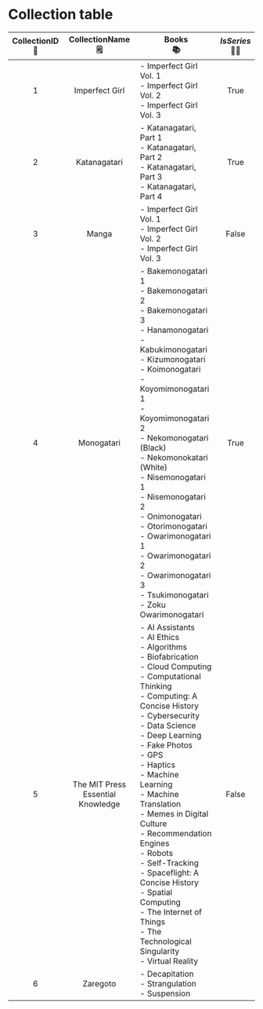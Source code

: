 # Collection table
| **CollectionID**<br/>🔑 | **CollectionName**<br/>🗒️ | **Books**<br/>📚 | *IsSeries*<br/>🤷‍♂️ |
| :--------------: | :----------------: | --------- | :--------: |
| 1 | Imperfect Girl | - Imperfect Girl Vol. 1<br/>- Imperfect Girl Vol. 2<br/>- Imperfect Girl Vol. 3 | True |
| 2 | Katanagatari | - Katanagatari, Part 1<br/>- Katanagatari, Part 2<br/>- Katanagatari, Part 3<br/>- Katanagatari, Part 4 | True |
| 3 | Manga | - Imperfect Girl Vol. 1<br/>- Imperfect Girl Vol. 2<br/>- Imperfect Girl Vol. 3 | False |
| 4 | Monogatari | - Bakemonogatari 1<br/>- Bakemonogatari 2<br/>- Bakemonogatari 3<br/>- Hanamonogatari<br/>- Kabukimonogatari<br/>- Kizumonogatari<br/>- Koimonogatari<br/>- Koyomimonogatari 1<br/>- Koyomimonogatari 2<br/>- Nekomonogatari (Black)<br/>- Nekomonokatari (White)<br/>- Nisemonogatari 1<br/>- Nisemonogatari 2<br/>- Onimonogatari<br/>- Otorimonogatari<br/>- Owarimonogatari 1<br/>- Owarimonogatari 2<br/>- Owarimonogatari 3<br/>- Tsukimonogatari<br/>- Zoku Owarimonogatari | True |
| 5 | The MIT Press Essential Knowledge | - AI Assistants<br/>- AI Ethics<br/>- Algorithms<br/>- Biofabrication<br/>- Cloud Computing<br/>- Computational Thinking<br/>- Computing: A Concise History<br/>- Cybersecurity<br/>- Data Science<br/>- Deep Learning<br/>- Fake Photos<br/>- GPS<br/>- Haptics<br/>- Machine Learning<br/>- Machine Translation<br/>- Memes in Digital Culture<br/>- Recommendation Engines<br/>- Robots<br/>- Self-Tracking<br/>- Spaceflight: A Concise History<br/>- Spatial Computing<br/>- The Internet of Things<br/>- The Technological Singularity<br/>- Virtual Reality | False |
| 6 | Zaregoto | - Decapitation<br/>- Strangulation<br/>- Suspension |  |
